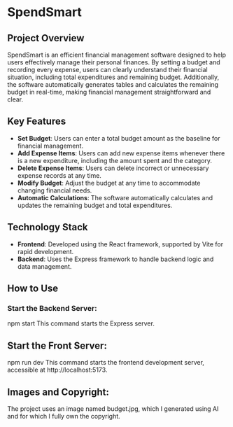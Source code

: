 # SpendSmart

## Project Overview
SpendSmart is an efficient financial management software designed to help users effectively manage their personal finances. By setting a budget and recording every expense, users can clearly understand their financial situation, including total expenditures and remaining budget. Additionally, the software automatically generates tables and calculates the remaining budget in real-time, making financial management straightforward and clear.

## Key Features
- **Set Budget**: Users can enter a total budget amount as the baseline for financial management.
- **Add Expense Items**: Users can add new expense items whenever there is a new expenditure, including the amount spent and the category.
- **Delete Expense Items**: Users can delete incorrect or unnecessary expense records at any time.
- **Modify Budget**: Adjust the budget at any time to accommodate changing financial needs.
- **Automatic Calculations**: The software automatically calculates and updates the remaining budget and total expenditures.

## Technology Stack
- **Frontend**: Developed using the React framework, supported by Vite for rapid development.
- **Backend**: Uses the Express framework to handle backend logic and data management.

## How to Use
### Start the Backend Server:
npm start
This command starts the Express server.
## Start the Front Server:
npm run dev
This command starts the frontend development server, accessible at http://localhost:5173.
## Images and Copyright:
The project uses an image named budget.jpg, which I generated using AI and for which I fully own the copyright.